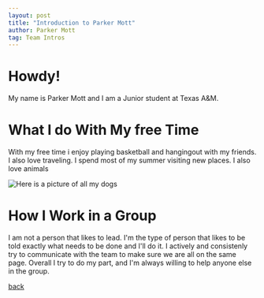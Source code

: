 ```yaml
---
layout: post
title: "Introduction to Parker Mott"
author: Parker Mott
tag: Team Intros
---
```


# Howdy!

My name is Parker Mott and I am a Junior student at Texas A&M. 

# What I do With My free Time

With my free time i enjoy playing basketball and hangingout with my friends. I also love traveling. 
I spend most of my summer visiting new places. I also love animals 

![Here is a picture of all my dogs](Project2/assets/images/IMG_2848.jpeg)


# How I Work in a Group

I am not a person that likes to lead. I'm the type of person that likes to be told exactly what needs to be done and I'll do it.
I actively and consistenly try to communicate with the team to make sure we are all on the same page. Overall I try to do my part, 
and I'm always willing to help anyone else in the group. 


[back](./)
